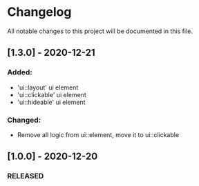 # Changelog
All notable changes to this project will be documented in this file.


## [1.3.0] - 2020-12-21
### Added:
- 'ui::layout' ui element
- 'ui::clickable' ui element
- 'ui::hideable' ui element

### Changed:
- Remove all logic from ui::element, move it to ui::clickable



## [1.0.0] - 2020-12-20
### RELEASED
